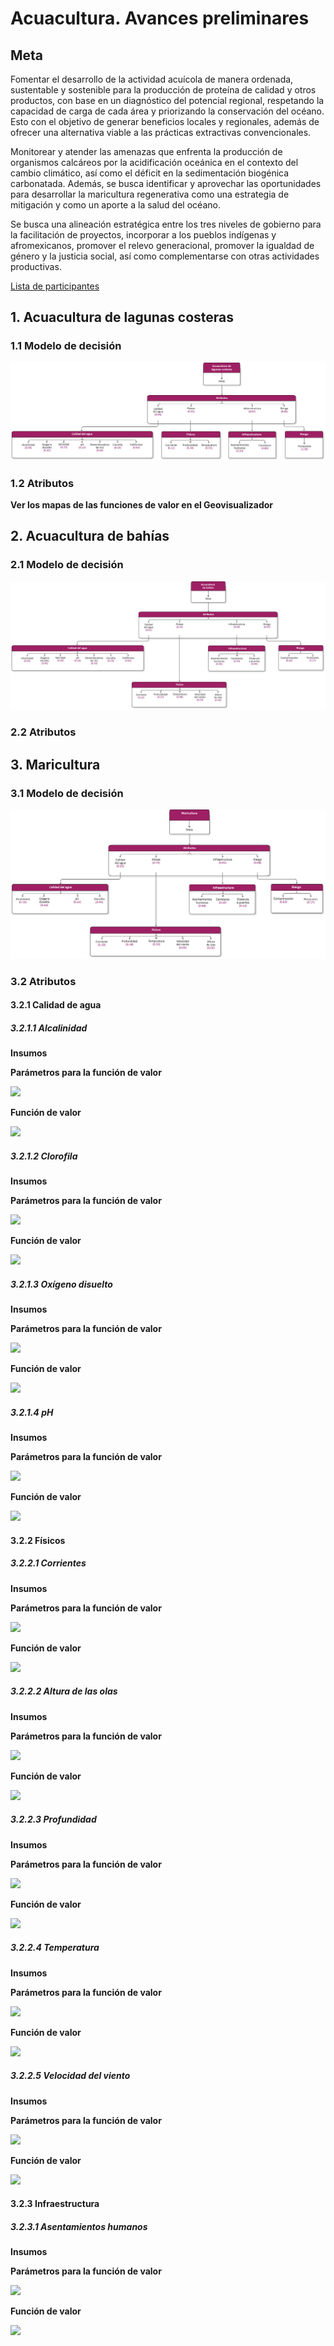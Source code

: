 # Acuacultura. Avances preliminares

<!-- Ruta de la documentación:
PACA\diagno\aptitud\web\PACA\docs\source -->

## Meta

Fomentar el desarrollo de la actividad acuícola de manera ordenada, sustentable y sostenible para la producción de proteína de calidad y otros productos, con base en un diagnóstico del potencial regional, respetando la capacidad de carga de cada área y priorizando la conservación del océano. Esto con el objetivo de generar beneficios locales y regionales, además de ofrecer una alternativa viable a las prácticas extractivas convencionales.

Monitorear y atender las amenazas que enfrenta la producción de organismos calcáreos por la acidificación oceánica en el contexto del cambio climático, así como el déficit en la sedimentación biogénica carbonatada. Además, se busca identificar y aprovechar las oportunidades para desarrollar la maricultura regenerativa como una estrategia de mitigación y como un aporte a la salud del océano.

Se busca una alineación estratégica entre los tres niveles de gobierno para la facilitación de proyectos, incorporar a los pueblos indígenas y afromexicanos, promover el relevo generacional, promover la igualdad de género y la justicia social, así como complementarse con otras actividades productivas.

[Lista de participantes](https://www.dropbox.com/scl/fi/cy5o2awml8scl5kc4vcbc/lista_asistencia.pdf?rlkey=w1qtwgxa1p2u1zrva81ii4lnk&st=o5903g9w&dl=0)

## 1. Acuacultura de lagunas costeras

### 1.1 Modelo de decisión

![](./recursos/acuacultura/fi_acuacultura_lc.png)

### 1.2 Atributos

**Ver los mapas de las funciones de valor en el Geovisualizador**


## 2. Acuacultura de bahías

### 2.1 Modelo de decisión

![](./recursos/acuacultura/fi_acuacultura_ba.png)

### 2.2 Atributos


## 3. Maricultura

### 3.1 Modelo de decisión

![](./recursos/acuacultura/fi_maricultura.png)

### 3.2 Atributos

#### 3.2.1 Calidad de agua

##### 3.2.1.1 Alcalinidad

**Insumos**

**Parámetros para la función de valor**

![](./recursos/acuacultura/fi_fv_mar_cal_alc_Alcalinidad_minima_ccl_v2)

**Función de valor**

![](./recursos/acuacultura/mapa_fv_mar_cal_alc_Alcalinidad_minima_ccl_v1)

##### 3.2.1.2 Clorofila

**Insumos**

**Parámetros para la función de valor**

![](./recursos/acuacultura/fi_fv_mar_cal_clo_Clorofila_ccl_v2)

**Función de valor**

![](./recursos/acuacultura/mapa_fv_mar_cal_alc_Alcalinidad_mimapa_fv_mar_cal_clo_Clorofila_ccl_v1)

##### 3.2.1.3 Oxígeno disuelto

**Insumos**

**Parámetros para la función de valor**

![](./recursos/acuacultura/fi_fv_mar_cal_odis_OD_Anual_2020-2023_promedio_Semar_ccl_v2)

**Función de valor**

![](./recursos/acuacultura/mapa_fv_mar_cal_odis_OD_Anual_2020-2023_promedio_Semar_ccl_v1)

##### 3.2.1.4 pH

**Insumos**

**Parámetros para la función de valor**

![](./recursos/acuacultura/fi_fv_mar_cal_ph_pH_Anual_2020-2023_promedio_Semar_ccl_v3)

**Función de valor**

![](./recursos/acuacultura/mapa_fv_mar_cal_ph_pH_Anual_2020-2023_promedio_Semar_ccl_v1)

#### 3.2.2 Físicos

##### 3.2.2.1 Corrientes

**Insumos**

**Parámetros para la función de valor**

![](./recursos/acuacultura/fi_fv_mar_fis_cor_Corrientes_ccl_v2)

**Función de valor**

![](./recursos/acuacultura/mapa_fv_mar_fis_cor_Corrientes_ccl_v1)

##### 3.2.2.2 Altura de las olas

**Insumos**

**Parámetros para la función de valor**

![](./recursos/acuacultura/fi_fv_mar_fis_h_olas_Altura_ola_maxima_ccl_v4)

**Función de valor**

![](./recursos/acuacultura/mapa_fv_mar_fis_h_olas_Altura_ola_maxima_ccl_v1)

##### 3.2.2.3 Profundidad

**Insumos**

**Parámetros para la función de valor**

![](./recursos/acuacultura/fi_fv_mar_fis_prof_batimetria_v3)

**Función de valor**

![](./recursos/acuacultura/mapa_fv_mar_fis_prof_batimetria_v1)

##### 3.2.2.4 Temperatura

**Insumos**

**Parámetros para la función de valor**

![](./recursos/acuacultura/fi_fv_mar_fis_tem_TemperaturaModisAqua_promedio2020_2023_ccl_v5)

**Función de valor**

![](./recursos/acuacultura/mapa_fv_mar_fis_tem_TemperaturaModisAqua_promedio2020_2023_ccl_v1)

##### 3.2.2.5 Velocidad del viento

**Insumos**

**Parámetros para la función de valor**

![](./recursos/acuacultura/fi_fv_mar_fis_vel_vi_viento_ccl_v2)

**Función de valor**

![](./recursos/acuacultura/mapa_fv_mar_fis_tem_TemperaturaMmapa_fv_mar_fis_vel_vi_viento_ccl_v1)

#### 3.2.3 Infraestructura

##### 3.2.3.1 Asentamientos humanos

**Insumos**

**Parámetros para la función de valor**

![](./recursos/acuacultura/fi_fv_mar_inf_asent_loc_urbanas_dist_km_v3)

**Función de valor**

![](./recursos/acuacultura/mapa_fv_mar_inf_asent_loc_urbanas_dist_km_v1)

<!-- **Si bien durante los talleres se evaluó la aptitud de cinco tipos de fuentes que incluyen hidrocarburos líquidos, gas natural, solar, eólica y biomasa, con base en los Art. 37 y 38 del Reglamento de la Ley General del Equilibrio Ecológico y la Protección al Ambiente en Materia de Ordenamiento Ecológico el mapa de aptitud que se utilizará como insumo para la actualización del POETY es el de energías renovables que se muestra en la sección 2.**

## 1. Energía

Fuentes de energía a escala.

### 1.1 Modelo de decisión

![](/recursos/energia/energia_industrial_v3.png)

### 1.2 Fuentes

#### 1.2.1 Hidrocarburos líquidos

Consumo y almacenamiento de hidrocarburos líquidos. Plantas que utilizan diesel o combustóleo para generar energía. Terminales de almacenamiento y reparto.

Atributos | Definición
-- | --
Carreteras | Distancia a carreteras.
Localidades | Distancia a asentamientos humanos.

##### 1.2.1.1 Carreteras

Distancia a carreteras.

**Insumos**

Capa | Distancia a carreteras
-- | --
Fuente | Red Nacional de Caminos (RNC) Red vial - INEGI
Año | 2019
Escala | Sin dato
Unidades | Kilómetros

**Parámetros de la función de valor**
m
![]()  

**Función de valor de carreteras**

![]()



#### 1.2.3 Solar

Instalaciones industriales que aprovechan la irradiación solar como fuente de energía.

Atributos | Definición
-- | --
Distancia a red eléctrica | Distancia a líneas de transmisión y subestaciones.
Cobertura | Tipo de vegetación.
Tenencia de la tierra | Áreas ejidales (comunitaria o parcelada) y no ejidales.



##### 1.2.3.2 Cobertura

Tipo de vegetación.

**Insumos**

Campo | Uso del suelo y vegetación
-- | --
Fuente | [1] Conjunto de datos vectoriales de la carta de Uso del suelo y vegetación. Serie VI. Conjunto Nacional INEGI y [2] Mapa de uso del suelo y vegetación de la zona costera asociada a los manglares, Región Península de Yucatán CONABIO
Año | [1] 2017; [2] 2021
Campo | [1] descripcio; [2] Descrip
Escala | [1] 1:250,000; [2] 1:50,000
Unidades | Adimensional

**Parámetros de la función de valor**

ID | Categoría | Importancia | FV
-- | -- | -- | --
2 | Agricultura de riego | Máxima | 1.00
3 | Agricultura de temporal | Máxima | 1.00
5 | Bosque cultivado/Palmar inducido | Máxima | 1.00
8 | Pastizal | Máxima | 1.00
11 | Sin vegetación | Máxima | 1.00
4 | Asentamiento humano | Moderada | 0.70
9 | Selva baja | Baja | 0.56
10 | Selva mediana | Baja | 0.56
12 | Sabana | Muy baja | 0.33
1 | Acuícola | Nula | 0.00
6 | Cuerpo de agua | Nula | 0.00
7 | Manglar | Nula | 0.00
13 | Tular | Nula | 0.00
14 | Vegetación de duna costera | Nula | 0.00
15 | Vegetación de petén | Nula | 0.00
16 | Vegetación halófila hidrófila | Nula | 0.00
17 | ND | Nula | 0.00

**Función de valor de cobertura**

![]()





### 1.3 Mapa de aptitud

#### 1.3.1 Mapa de aptitud de fuente hidrocarburos líquidos

##### 1.3.1.1 Zonas de aprovechamiento actual de hidrocarburos líquidos

**Insumos**

Capa | Poliducto Progreso - Mérida y centrales eléctricas de combustóleo
-- | --
Fuente | [1] Infraestructura Nacional de Almacenamiento y Transporte por Ducto de Petrolíferos y [2] Mapas de Infraestructura Energética y Recursos Renovables SENER
Año | [1] ?; [2] 2016
Escala | [1] ?; [2] Sin dato
Unidades | Adimensional

![]()

##### 1.3.1.2 Zonas de exclusión actual de hidrocarburos líquidos

**Insumos**

Campo | Uso del suelo y vegetación
-- | --
Fuente | [1] Conjunto de datos vectoriales de la carta de Uso del suelo y vegetación. Serie VI. Conjunto Nacional INEGI y [2] Mapa de uso del suelo y vegetación de la zona costera asociada a los manglares, Región Península de Yucatán CONABIO
Año | [1] 2017; [2] 2021
Campo | [1] descripcio; [2] Descrip
Escala | [1] 1:250,000; [2] 1:50,000
Unidades | Adimensional

**Tabla de exclusión del sector energía de fuente hidrocarburos líquidos**

ID | Cobertura
-- | --
1 | Acuícola
4 | Asentamiento humano
6 | Cuerpo de agua
7 | Manglar
13 | Tular
14 | Vegetación de duna costera
16 | Vegetación halófila hidrófila
17 | ND

![]()

##### 1.3.1.3 Mapa de aptitud de energía de fuente hidrocarburos líquidos

![]()

#### 1.3.2 Mapa de aptitud de fuente gas natural

##### 1.3.2.1 Zonas de aprovechamiento actual de gas natural

**Insumos**

Capa | [1] Centrales eléctricas de gas; [2] Gasoducto
-- | --
Fuente | [1] Mapas de Infraestructura Energética y Recursos Renovables SENER; [2] Gasoductos GeoComunes con datos de CRE, SEMARNAT, ASEA y CFE
Año | [1] 2016; [2] 2020
Escala | Sin dato
Unidades | Adimensional

![]()

##### 1.3.2.2 Zonas de exclusión actual de gas natural

**Insumos**

Campo | Uso del suelo y vegetación
-- | --
Fuente | [1] Conjunto de datos vectoriales de la carta de Uso del suelo y vegetación. Serie VI. Conjunto Nacional INEGI y [2] Mapa de uso del suelo y vegetación de la zona costera asociada a los manglares, Región Península de Yucatán CONABIO
Año | [1] 2017; [2] 2021
Campo | [1] descripcio; [2] Descrip
Escala | [1] 1:250,000; [2] 1:50,000
Unidades | Adimensional

**Tabla de exclusión del sector energía de fuente gas natural**

ID | Cobertura
-- | --
1 | Acuícola
4 | Asentamiento humano
6 | Cuerpo de agua
7 | Manglar
13 | Tular
14 | Vegetación de duna costera
16 | Vegetación halófila hidrófila
17 | ND

![]()

##### 1.3.2.3 Mapa de aptitud de energía de fuente gas natural

![]()



#### 1.3.8 Mapa de aptitud de energía

![]()

**Pesos globales de los atributos del sector energía**

Fuente de energía | Criterio | Peso
-- | -- | --
Gas natural | Distancia del gasoducto a las&nbsp;   zonas industriales | 0.274
Hidrocarburos líquidos | Carreteras | 0.256
Hidrocarburos líquidos | Localidades | 0.138
Solar | Distancia a red eléctrica | 0.091
Gas natural | Distancia del gasoducto a localidades | 0.065
Eólica | Velocidad | 0.057
Biomasa | Residuos urbanos | 0.026
Eólica | Distancia a la red eléctrica | 0.020
Solar | Cobertura | 0.018
Solar | Tenencia de la tierra | 0.018
Eólica | Cobertura | 0.012
Biomasa | Distancia a granjas porcícolas | 0.010
Eólica | Distancia a localidades | 0.004
Eólica | Distancia a caminos | 0.004
Biomasa | Residuos vegetales | 0.002

**Área por categoría de aptitud**

Categoría | km² | Porcentaje del estado
-- | --: | --:
Muy alta | 617.2 | 2
Alta | 2079.3 | 5
Moderada | 9181.9 | 23
Baja | 17188.5 | 43
Muy baja | 7800.3 | 20
Nula | 2669.4 | 7


## 2. Mapa de aptitud de energías renovables

### 2.1 Modelo de decisión del mapa de aptitud de energías renovables

![]()

#### 2.1.1 Mapa de aptitud de energías renovables

![]()

**Pesos globales del mapa de aptitud de energías renovables**

Fuente de energía | Criterio | Peso
-- | -- | --
Solar | Distancia a red eléctrica | 0.399
Eólica | Velocidad  | 0.204
Solar | Cobertura | 0.080
Solar | Tenencia de la tierra | 0.080
Eólica | Distancia a la red eléctrica | 0.074
Biomasa | Residuos urbanos | 0.060
Eólica | Cobertura | 0.046
Biomasa | Distancia a granjas porcícolas | 0.024
Eólica | Distancia a carreteras | 0.014
Eólica | Distancia a localidades | 0.014
Biomasa | Residuos vegetales | 0.005

**Área por categoría de aptitud**

Categoría | km² | Porcentaje del estado
-- | --: | --:
Muy alta | 1786.4 | 5
Alta | 10186.2 | 26
Moderada | 13293.6 | 34
Baja | 9922.8 | 25
Muy baja | 2476.1 | 6
Nula | 1871.4 | 5



<!-- .. csv-table::
   :file: recursos/tabla_c_biofisicos_silvopastoril.csv
   :header-rows: 1
   :align: center -->


